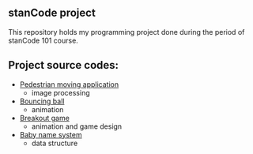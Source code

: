 ## stanCode project

This repository holds my programming project done during the period of stanCode 101 course.

## Project source codes:
* [Pedestrian moving application](https://github.com/hsinmeowmeow/stancodeproject/tree/main/stanCode_projects/photoshop)
  * image processing
* [Bouncing ball](https://github.com/hsinmeowmeow/stancodeproject/tree/main/stanCode_projects/bouncing_ball)
  * animation
* [Breakout game](https://github.com/hsinmeowmeow/stancodeproject/tree/adde50b94a0b83ebd203656ec8d42bdc1ce15e0f/stanCode_projects/breakout_game)
  * animation and game design
* [Baby name system](https://github.com/hsinmeowmeow/stancodeproject/tree/adde50b94a0b83ebd203656ec8d42bdc1ce15e0f/stanCode_projects/baby_name_system)
  * data structure
